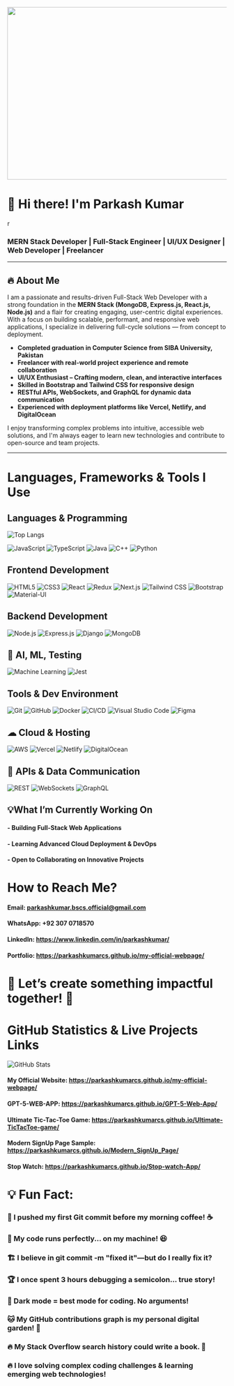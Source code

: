 <!-- Banner Image -->
<p align="center">
<!--   <img width="1584" height="396" alt="banner" src="https://github.com/user-attachments/assets/a1a2d665-d38b-4462-ab69-726e3ae2fc44" /> -->
  <img width="1584" height="396" alt="banner1" src="https://github.com/user-attachments/assets/d0b27d03-6096-4d2f-9808-0392882f3936" />

</p>

# 👋 Hi there! I'm Parkash Kumar
r

### MERN Stack Developer | Full-Stack Engineer | UI/UX Designer | Web Developer | Freelancer

---

## 🔥 About Me

I am a passionate and results-driven Full-Stack Web Developer with a strong foundation in the **MERN Stack (MongoDB, Express.js, React.js, Node.js)** and a flair for creating engaging, user-centric digital experiences. With a focus on building scalable, performant, and responsive web applications, I specialize in delivering full-cycle solutions — from concept to deployment.

- **Completed graduation in Computer Science from SIBA University, Pakistan**  
- **Freelancer with real-world project experience and remote collaboration**  
-  **UI/UX Enthusiast – Crafting modern, clean, and interactive interfaces**  
-  **Skilled in Bootstrap and Tailwind CSS for responsive design**  
- **RESTful APIs, WebSockets, and GraphQL for dynamic data communication**  
- **Experienced with deployment platforms like Vercel, Netlify, and DigitalOcean**

I enjoy transforming complex problems into intuitive, accessible web solutions, and I'm always eager to learn new technologies and contribute to open-source and team projects.

---
#  Languages, Frameworks & Tools I Use

## Languages & Programming
![Top Langs](https://github-readme-stats.vercel.app/api/top-langs/?username=parkashkumarcs&layout=compact&theme=orange)

![JavaScript](https://img.shields.io/badge/JavaScript-F7DF1E?style=for-the-badge&logo=javascript&logoColor=black)
![TypeScript](https://img.shields.io/badge/TypeScript-007ACC?style=for-the-badge&logo=typescript&logoColor=white)
![Java](https://img.shields.io/badge/Java-ED8B00?style=for-the-badge&logo=java&logoColor=white)
![C++](https://img.shields.io/badge/C++-00599C?style=for-the-badge&logo=cplusplus&logoColor=white)
![Python](https://img.shields.io/badge/Python-3776AB?style=for-the-badge&logo=python&logoColor=white)


## Frontend Development
![HTML5](https://img.shields.io/badge/HTML5-E34F26?style=for-the-badge&logo=html5&logoColor=white)
![CSS3](https://img.shields.io/badge/CSS3-1572B6?style=for-the-badge&logo=css3&logoColor=white)
![React](https://img.shields.io/badge/React-20232A?style=for-the-badge&logo=react&logoColor=61DAFB)
![Redux](https://img.shields.io/badge/Redux-593D88?style=for-the-badge&logo=redux&logoColor=white)
![Next.js](https://img.shields.io/badge/Next.js-000000?style=for-the-badge&logo=next.js&logoColor=white)
![Tailwind CSS](https://img.shields.io/badge/Tailwind_CSS-38B2AC?style=for-the-badge&logo=tailwind-css&logoColor=white)
![Bootstrap](https://img.shields.io/badge/Bootstrap-7952B3?style=for-the-badge&logo=bootstrap&logoColor=white)
![Material-UI](https://img.shields.io/badge/MUI-007FFF?style=for-the-badge&logo=mui&logoColor=white)

## Backend Development
![Node.js](https://img.shields.io/badge/Node.js-339933?style=for-the-badge&logo=nodedotjs&logoColor=white)
![Express.js](https://img.shields.io/badge/Express.js-000000?style=for-the-badge&logo=express&logoColor=white)
![Django](https://img.shields.io/badge/Django-092E20?style=for-the-badge&logo=django&logoColor=white)
![MongoDB](https://img.shields.io/badge/MongoDB-4EA94B?style=for-the-badge&logo=mongodb&logoColor=white)

## 🧠 AI, ML, Testing

![Machine Learning](https://img.shields.io/badge/Machine%20Learning-009688?style=for-the-badge&logo=python&logoColor=white)
![Jest](https://img.shields.io/badge/Jest-C21325?style=for-the-badge&logo=jest&logoColor=white)



## Tools & Dev Environment

![Git](https://img.shields.io/badge/Git-F05032?style=for-the-badge&logo=git&logoColor=white)
![GitHub](https://img.shields.io/badge/GitHub-181717?style=for-the-badge&logo=github&logoColor=white)
![Docker](https://img.shields.io/badge/Docker-2496ED?style=for-the-badge&logo=docker&logoColor=white)
![CI/CD](https://img.shields.io/badge/CI%2FCD-0A0A0A?style=for-the-badge&logo=githubactions&logoColor=white)
![Visual Studio Code](https://img.shields.io/badge/VS%20Code-007ACC?style=for-the-badge&logo=visualstudiocode&logoColor=white)
![Figma](https://img.shields.io/badge/Figma-F24E1E?style=for-the-badge&logo=figma&logoColor=white)

## ☁ Cloud & Hosting

![AWS](https://img.shields.io/badge/AWS-FF9900?style=for-the-badge&logo=amazonaws&logoColor=white)
![Vercel](https://img.shields.io/badge/Vercel-000000?style=for-the-badge&logo=vercel&logoColor=white)
![Netlify](https://img.shields.io/badge/Netlify-00C7B7?style=for-the-badge&logo=netlify&logoColor=white)
![DigitalOcean](https://img.shields.io/badge/DigitalOcean-0080FF?style=for-the-badge&logo=digitalocean&logoColor=white)

## 📡 APIs & Data Communication

![REST](https://img.shields.io/badge/REST-02569B?style=for-the-badge&logo=rest&logoColor=white)
![WebSockets](https://img.shields.io/badge/WebSockets-35495E?style=for-the-badge&logo=socketdotio&logoColor=white)
![GraphQL](https://img.shields.io/badge/GraphQL-E10098?style=for-the-badge&logo=graphql&logoColor=white)


## 💡What I’m Currently Working On
#### - Building Full-Stack Web Applications
#### - Learning Advanced Cloud Deployment & DevOps
#### - Open to Collaborating on Innovative Projects
#  How to Reach Me?
#### Email: parkashkumar.bscs.official@gmail.com
#### WhatsApp: +92 307 0718570
#### LinkedIn: https://www.linkedin.com/in/parkashkumar/
#### Portfolio: https://parkashkumarcs.github.io/my-official-webpage/

# 🚀 Let’s create something impactful together! 🚀

# GitHub Statistics & Live Projects Links
![GitHub Stats](https://github-readme-stats.vercel.app/api?username=parkashkumarcs&show_icons=true&theme=orange)
#### My Official Website: https://parkashkumarcs.github.io/my-official-webpage/
#### GPT-5-WEB-APP: https://parkashkumarcs.github.io/GPT-5-Web-App/
#### Ultimate Tic-Tac-Toe Game: https://parkashkumarcs.github.io/Ultimate-TicTacToe-game/
#### Modern SignUp Page Sample: https://parkashkumarcs.github.io/Modern_SignUp_Page/
#### Stop Watch: https://parkashkumarcs.github.io/Stop-watch-App/


# 💡 Fun Fact:
### 🚀 I pushed my first Git commit before my morning coffee! ☕

### 🤖 My code runs perfectly... on my machine! 😆

### 🏗️ I believe in git commit -m "fixed it"—but do I really fix it?

### 🏆 I once spent 3 hours debugging a semicolon... true story!

### 🎨 Dark mode = best mode for coding. No arguments!

### 🐱 My GitHub contributions graph is my personal digital garden! 🌱

### 🔥 My Stack Overflow search history could write a book. 📖
### 🔥 I love solving complex coding challenges & learning emerging web technologies!
